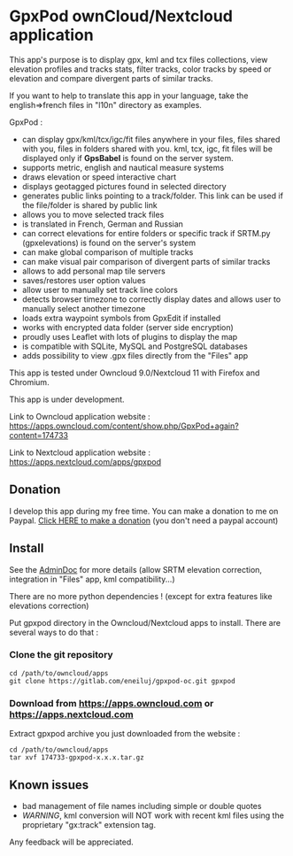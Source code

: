 # GpxPod ownCloud/Nextcloud application

This app's purpose is to display gpx, kml and tcx files collections,
view elevation profiles and tracks stats, filter tracks,
 color tracks by speed or elevation and compare divergent parts of similar tracks.

If you want to help to translate this app in your language, take the english=>french files in "l10n" directory as examples.

GpxPod :

* can display gpx/kml/tcx/igc/fit files anywhere in your files, files shared with you, files in folders shared with you. kml, tcx, igc, fit files will be displayed only if **GpsBabel** is found on the server system.
* supports metric, english and nautical measure systems
* draws elevation or speed interactive chart
* displays geotagged pictures found in selected directory
* generates public links pointing to a track/folder. This link can be used if the file/folder is shared by public link
* allows you to move selected track files
* is translated in French, German and Russian
* can correct elevations for entire folders or specific track if SRTM.py (gpxelevations) is found on the server's system
* can make global comparison of multiple tracks
* can make visual pair comparison of divergent parts of similar tracks
* allows to add personal map tile servers
* saves/restores user option values
* allow user to manually set track line colors
* detects browser timezone to correctly display dates and allows user to manually select another timezone
* loads extra waypoint symbols from GpxEdit if installed
* works with encrypted data folder (server side encryption)
* proudly uses Leaflet with lots of plugins to display the map
* is compatible with SQLite, MySQL and PostgreSQL databases
* adds possibility to view .gpx files directly from the "Files" app

This app is tested under Owncloud 9.0/Nextcloud 11 with Firefox and Chromium.

This app is under development.

Link to Owncloud application website : https://apps.owncloud.com/content/show.php/GpxPod+again?content=174733

Link to Nextcloud application website : https://apps.nextcloud.com/apps/gpxpod

## Donation

I develop this app during my free time. You can make a donation to me on Paypal. [Click HERE to make a donation](https://www.paypal.com/cgi-bin/webscr?cmd=_s-xclick&hosted_button_id=66PALMY8SF5JE) (you don't need a paypal account)

## Install

See the [AdminDoc](https://gitlab.com/eneiluj/gpxpod-oc/wikis/admindoc) for more details (allow SRTM elevation correction, integration in "Files" app, kml compatibility...)

There are no more python dependencies ! (except for extra features like elevations correction)

Put gpxpod directory in the Owncloud/Nextcloud apps to install.
There are several ways to do that :

### Clone the git repository

```
cd /path/to/owncloud/apps
git clone https://gitlab.com/eneiluj/gpxpod-oc.git gpxpod
```

### Download from https://apps.owncloud.com or https://apps.nextcloud.com

Extract gpxpod archive you just downloaded from the website :
```
cd /path/to/owncloud/apps
tar xvf 174733-gpxpod-x.x.x.tar.gz
```

## Known issues

* bad management of file names including simple or double quotes
* _WARNING_, kml conversion will NOT work with recent kml files using the proprietary "gx:track" extension tag.

Any feedback will be appreciated.
